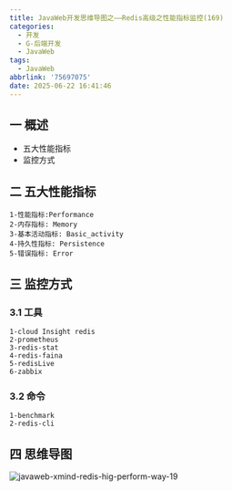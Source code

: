 ```yaml
---
title: JavaWeb开发思维导图之——Redis高级之性能指标监控(169)
categories:
  - 开发
  - G-后端开发
  - JavaWeb
tags:
  - JavaWeb
abbrlink: '75697075'
date: 2025-06-22 16:41:46
---
```

## 一 概述

* 五大性能指标
* 监控方式

<!--more-->

## 二 五大性能指标

```
1-性能指标:Performance
2-内存指标: Memory
3-基本活动指标: Basic_activity
4-持久性指标: Persistence
5-错误指标: Error
```

## 三 监控方式

### 3.1 工具

```
1-cloud Insight redis
2-prometheus
3-redis-stat
4-redis-faina
5-redisLive
6-zabbix
```

### 3.2 命令

```
1-benchmark
2-redis-cli
```


## 四 思维导图

![javaweb-xmind-redis-hig-perform-way-19][1]



[1]:https://cdn.jsdelivr.net/gh/PGzxc/CDN/blog-java/javaweb-xmind-redis-hig-perform-way-19.png